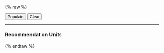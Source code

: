 ---
---

{% raw %}
<style>
  .list {
    list-style: none;
    margin: 20px 0;
    padding: 0;
    width: 400px;
  }
  .item {
    height: 80px;
    margin: 20px 0;
    border: 1px solid #CCC;
    display: flex;
    flex-direction: column;
    justify-content: center;
    align-items: center;
    user-select: none;
  }
</style>
<section>
  <button id="populate-btn" type="button" class="btn btn-success">Populate</button>
  <button id="clear-btn" type="button" class="btn btn-danger">Clear</button>
</section>
<hr>
<section>
  <h3>Recommendation Units</h3>
  <miso-unit unit-id="unit-1">
    <ul id="list" class="list"></ul>
  </miso-unit>
</section>
<script>
let index = 1;
document.querySelector('#populate-btn').addEventListener('click', () => {
  let html = '';
  for (let i = 0; i < 4; i++) {
    const productId = `product-${index}`;
    html += `<li id="${productId}" class="item" data-miso-product-id="${productId}"><a href="#">Product ${index}</a></li>`;
    index++;
  }
  document.querySelector('#list').insertAdjacentHTML('beforeend', html);
  window.onPopulate && window.onPopulate();
});
document.querySelector('#clear-btn').addEventListener('click', () => {  
  document.querySelector('#list').innerHTML = '';
  window.onClear && window.onClear();
});
</script>
<script>
MisoClient.plugins.use('std:ui');
const client = new MisoClient('...');
const unit = client.units.get('unit-1');
window.helpers.unit.monitorEvents(unit);
unit.startTracker();
window.onPopulate = window.onClear = () => unit.notifyViewUpdate();
</script>
{% endraw %}
